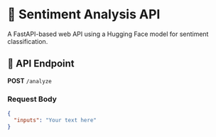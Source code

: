 # 🌈 Sentiment Analysis API

A FastAPI-based web API using a Hugging Face model for sentiment classification.

## 🚀 API Endpoint

**POST** `/analyze`

### Request Body
```json
{
  "inputs": "Your text here"
}
